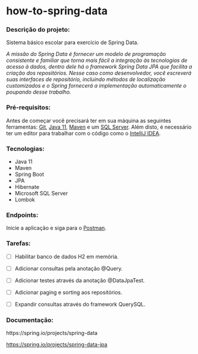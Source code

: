 # how-to-spring-data
<h3>Descrição do projeto:</h3>
Sistema básico escolar para exercício de Spring Data.

<i>A missão do Spring Data é fornecer um modelo de programação consistente e familiar que torna mais fácil a integração às tecnologias de acesso à dados, 
dentro dele há o framework Spring Data JPA que facilita a criação dos repositórios.
Nesse caso como desenvolvedor, você escreverá suas interfaces de repositório, incluindo métodos de localização customizados e o Spring fornecerá 
a implementação automaticamente o poupando desse trabalho.</i>

<h3>Pré-requisitos:</h3><a id="pre-requisitos"></a>

Antes de começar você precisará ter em sua máquina as seguintes ferramentas: [Git](https://git-scm.com/),
[Java 11](https://www.oracle.com/java/technologies/javase-jdk11-downloads.html), [Maven](https://maven.apache.org/download.cgi) e um [SQL Server](https://www.microsoft.com/pt-br/sql-server/sql-server-downloads).
Além disto, é necessário ter um editor para trabalhar com o código como o [IntelliJ IDEA](https://www.jetbrains.com/pt-br/idea/download/).
 
<h3>Tecnologias:</h3><a id="tecnologias"></a>
  
 <ul>
  <li>Java 11</li>
  <li>Maven</li>
  <li>Spring Boot</li>
  <li>JPA</li>
  <li>Hibernate</li>
  <li>Microsoft SQL Server</li>
  <li>Lombok</li>
  </ul>
  
  <h3>Endpoints:</h3>  
  
  Inicie a aplicação e siga para o [Postman](https://www.postman.com/downloads/).  

  <h3>Tarefas:</h3> 
  
  - [ ] Habilitar banco de dados H2 em memória.
  - [ ] Adicionar consultas pela anotação @Query.
  - [ ] Adicionar testes através da anotação @DataJpaTest.  
  - [ ] Adicionar paging e sorting aos repositórios.
  - [ ] Expandir consultas através do framework QuerySQL.
 

  <h3>Documentação:</h3>
  https://spring.io/projects/spring-data

  https://spring.io/projects/spring-data-jpa
  
